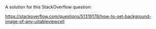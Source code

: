 A solution for this StackOverflow question:

https://stackoverflow.com/questions/51319178/how-to-set-background-image-of-any-uitableviewcell
